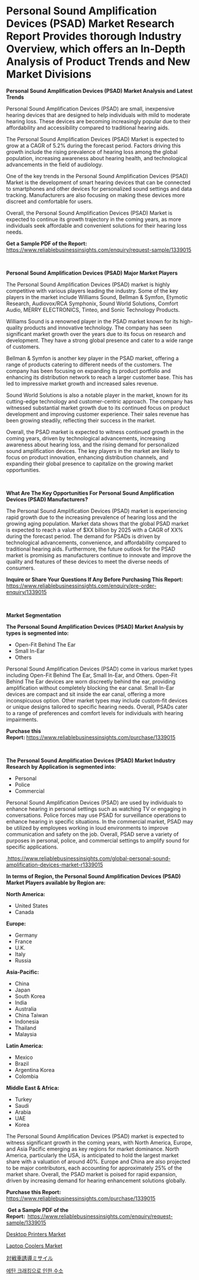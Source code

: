 <p><h1>Personal Sound Amplification Devices (PSAD) Market Research Report Provides thorough Industry Overview, which offers an In-Depth Analysis of Product Trends and New Market Divisions</h1></p><p><strong>Personal Sound Amplification Devices (PSAD) Market Analysis and Latest Trends</strong></p>
<p><p>Personal Sound Amplification Devices (PSAD) are small, inexpensive hearing devices that are designed to help individuals with mild to moderate hearing loss. These devices are becoming increasingly popular due to their affordability and accessibility compared to traditional hearing aids.</p><p>The Personal Sound Amplification Devices (PSAD) Market is expected to grow at a CAGR of 5.2% during the forecast period. Factors driving this growth include the rising prevalence of hearing loss among the global population, increasing awareness about hearing health, and technological advancements in the field of audiology.</p><p>One of the key trends in the Personal Sound Amplification Devices (PSAD) Market is the development of smart hearing devices that can be connected to smartphones and other devices for personalized sound settings and data tracking. Manufacturers are also focusing on making these devices more discreet and comfortable for users.</p><p>Overall, the Personal Sound Amplification Devices (PSAD) Market is expected to continue its growth trajectory in the coming years, as more individuals seek affordable and convenient solutions for their hearing loss needs.</p></p>
<p><strong>Get a Sample PDF of the Report:&nbsp;</strong> <a href="https://www.reliablebusinessinsights.com/enquiry/request-sample/1339015">https://www.reliablebusinessinsights.com/enquiry/request-sample/1339015</a></p>
<p>&nbsp;</p>
<p><strong>Personal Sound Amplification Devices (PSAD) Major Market Players</strong></p>
<p><p>The Personal Sound Amplification Devices (PSAD) market is highly competitive with various players leading the industry. Some of the key players in the market include Williams Sound, Bellman & Symfon, Etymotic Research, Audiovox/RCA Symphonix, Sound World Solutions, Comfort Audio, MERRY ELECTRONICS, Tinteo, and Sonic Technology Products.</p><p>Williams Sound is a renowned player in the PSAD market known for its high-quality products and innovative technology. The company has seen significant market growth over the years due to its focus on research and development. They have a strong global presence and cater to a wide range of customers.</p><p>Bellman & Symfon is another key player in the PSAD market, offering a range of products catering to different needs of the customers. The company has been focusing on expanding its product portfolio and enhancing its distribution network to reach a larger customer base. This has led to impressive market growth and increased sales revenue.</p><p>Sound World Solutions is also a notable player in the market, known for its cutting-edge technology and customer-centric approach. The company has witnessed substantial market growth due to its continued focus on product development and improving customer experience. Their sales revenue has been growing steadily, reflecting their success in the market.</p><p>Overall, the PSAD market is expected to witness continued growth in the coming years, driven by technological advancements, increasing awareness about hearing loss, and the rising demand for personalized sound amplification devices. The key players in the market are likely to focus on product innovation, enhancing distribution channels, and expanding their global presence to capitalize on the growing market opportunities.</p></p>
<p>&nbsp;</p>
<p><strong>What Are The Key Opportunities For Personal Sound Amplification Devices (PSAD) Manufacturers?</strong></p>
<p><p>The Personal Sound Amplification Devices (PSAD) market is experiencing rapid growth due to the increasing prevalence of hearing loss and the growing aging population. Market data shows that the global PSAD market is expected to reach a value of $XX billion by 2025 with a CAGR of XX% during the forecast period. The demand for PSADs is driven by technological advancements, convenience, and affordability compared to traditional hearing aids. Furthermore, the future outlook for the PSAD market is promising as manufacturers continue to innovate and improve the quality and features of these devices to meet the diverse needs of consumers.</p></p>
<p><strong>Inquire or Share Your Questions If Any Before Purchasing This Report:</strong> <a href="https://www.reliablebusinessinsights.com/enquiry/pre-order-enquiry/1339015">https://www.reliablebusinessinsights.com/enquiry/pre-order-enquiry/1339015</a></p>
<p>&nbsp;</p>
<p><strong>Market Segmentation</strong></p>
<p><strong>The Personal Sound Amplification Devices (PSAD) Market Analysis by types is segmented into:</strong></p>
<p><ul><li>Open-Fit Behind The Ear</li><li>Small In-Ear</li><li>Others</li></ul></p>
<p><p>Personal Sound Amplification Devices (PSAD) come in various market types including Open-Fit Behind The Ear, Small In-Ear, and Others. Open-Fit Behind The Ear devices are worn discreetly behind the ear, providing amplification without completely blocking the ear canal. Small In-Ear devices are compact and sit inside the ear canal, offering a more inconspicuous option. Other market types may include custom-fit devices or unique designs tailored to specific hearing needs. Overall, PSADs cater to a range of preferences and comfort levels for individuals with hearing impairments.</p></p>
<p><strong>Purchase this Report:&nbsp;</strong><a href="https://www.reliablebusinessinsights.com/purchase/1339015">https://www.reliablebusinessinsights.com/purchase/1339015</a></p>
<p>&nbsp;</p>
<p><strong>The Personal Sound Amplification Devices (PSAD) Market Industry Research by Application is segmented into:</strong></p>
<p><ul><li>Personal</li><li>Police</li><li>Commercial</li></ul></p>
<p><p>Personal Sound Amplification Devices (PSAD) are used by individuals to enhance hearing in personal settings such as watching TV or engaging in conversations. Police forces may use PSAD for surveillance operations to enhance hearing in specific situations. In the commercial market, PSAD may be utilized by employees working in loud environments to improve communication and safety on the job. Overall, PSAD serve a variety of purposes in personal, police, and commercial settings to amplify sound for specific applications.</p></p>
<p><a href="https://www.reliablebusinessinsights.com/global-personal-sound-amplification-devices-market-r1339015">&nbsp;https://www.reliablebusinessinsights.com/global-personal-sound-amplification-devices-market-r1339015</a></p>
<p><strong>In terms of Region, the Personal Sound Amplification Devices (PSAD) Market Players available by Region are:</strong></p>
<p>
    <p> <strong> North America: </strong>
        <ul>
            <li>United States</li>
            <li>Canada</li>
        </ul>
        </p> 
    <p> <strong> Europe: </strong>
        <ul>
            <li>Germany</li>
            <li>France</li>
            <li>U.K.</li>
            <li>Italy</li>
            <li>Russia</li>
        </ul>
        </p> 
    <p> <strong> Asia-Pacific: </strong>
        <ul>
            <li>China</li>
            <li>Japan</li>
            <li>South Korea</li>
            <li>India</li>
            <li>Australia</li>
            <li>China Taiwan</li>
            <li>Indonesia</li>
            <li>Thailand</li>
            <li>Malaysia</li>
        </ul>
        </p> 
    <p> <strong> Latin America: </strong>
        <ul>
            <li>Mexico</li>
            <li>Brazil</li>
            <li>Argentina Korea</li>
            <li>Colombia</li>
        </ul>
        </p> 
    <p> <strong> Middle East & Africa: </strong>
        <ul>
            <li>Turkey</li>
            <li>Saudi</li>
            <li>Arabia</li>
            <li>UAE</li>
            <li>Korea</li>
        </ul>
    </p>
    </p>
<p><p>The Personal Sound Amplification Devices (PSAD) market is expected to witness significant growth in the coming years, with North America, Europe, and Asia Pacific emerging as key regions for market dominance. North America, particularly the USA, is anticipated to hold the largest market share with a valuation of around 40%. Europe and China are also projected to be major contributors, each accounting for approximately 25% of the market share. Overall, the PSAD market is poised for rapid expansion, driven by increasing demand for hearing enhancement solutions globally.</p></p>
<p><strong>Purchase this Report: </strong><a href="https://www.reliablebusinessinsights.com/purchase/1339015">https://www.reliablebusinessinsights.com/purchase/1339015</a></p>
<p>&nbsp;<strong>Get a Sample PDF of the Report:&nbsp;&nbsp;</strong><a href="https://www.reliablebusinessinsights.com/enquiry/request-sample/1339015">https://www.reliablebusinessinsights.com/enquiry/request-sample/1339015</a></p>
<p><strong></strong></p>
<p><p><a href="https://github.com/okotobwrhuteie/Market-Research-Report-List-3/blob/main/desktop-printers-market.md">Desktop Printers Market</a></p><p><a href="https://github.com/myacatherineblakecaczo9vcsw/Market-Research-Report-List-3/blob/main/laptop-coolers-market.md">Laptop Coolers Market</a></p><p><a href="https://github.com/KenyonJohns/Market-Research-Report-List-1/blob/main/5365223164109.md">対戦車誘導ミサイル</a></p><p><a href="https://github.com/TrevorKruvalis5678/Market-Research-Report-List-2/blob/main/4272590176872.md">에탄 크래킹으로 인한 수소</a></p></p>